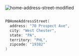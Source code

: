 ![home-address-street-modified](https://github.com/powerhome/playbook/assets/92755007/32e16708-896f-41c8-ae06-7bea00225b4f)

```swift

PBHomeAddressStreet(
  address: "70 Prospect Ave",
  city: "West Chester",
  state: "PA",
  territory: "PHL",
  zipcode: "19382"
)

```
